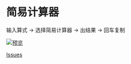# 简易计算器

输入算式 -> 选择简易计算器 -> 出结果 -> 回车复制

[![预览](https://s3.ax1x.com/2020/12/07/Dznkvj.gif)](https://imgchr.com/i/Dznkvj)

[Issues](https://github.com/Francis-Lee-CN/utools-simple-calculator/issues)
